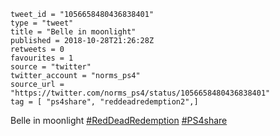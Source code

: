 ```
tweet_id = "1056658480436838401"
type = "tweet"
title = "Belle in moonlight"
published = 2018-10-28T21:26:28Z
retweets = 0
favourites = 1
source = "twitter"
twitter_account = "norms_ps4"
source_url = "https://twitter.com/norms_ps4/status/1056658480436838401"
tag = [ "ps4share", "reddeadredemption2",]
```

Belle in moonlight [#RedDeadRedemption](/tags/reddeadredemption/) [#PS4share](/tags/ps4share/)

<p class='image'><img src='http://mnf.m17s.net/2018/10/28/DqoBSU0WoAIGefy.jpg' alt=''></p>


